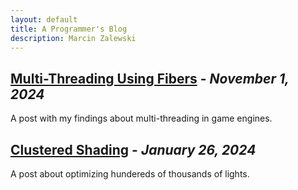 ```yaml
---
layout: default
title: A Programmer's Blog
description: Marcin Zalewski
---
```


## [Multi-Threading Using Fibers](./multi-threading-fibers.html) - *November 1, 2024*

A post with my findings about multi-threading in game engines.

## [Clustered Shading](./clustered-shading.html) - *January 26, 2024*

A post about optimizing hundereds of thousands of lights.
